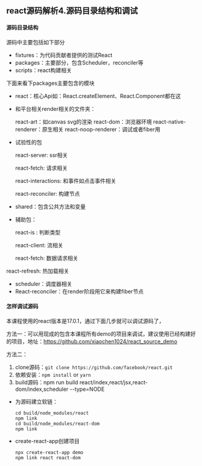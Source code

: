 ## react源码解析4.源码目录结构和调试

#### 源码目录结构

源码中主要包括如下部分

- fixtures：为代码贡献者提供的测试React
- packages：主要部分，包含Scheduler，reconciler等
- scripts：react构建相关

下面来看下packages主要包含的模块

- react：核心Api如：React.createElement、React.Component都在这

- 和平台相关render相关的文件夹：

  react-art：如canvas svg的渲染 react-dom：浏览器环境 react-native-renderer：原生相关 react-noop-renderer：调试或者fiber用

- 试验性的包

  react-server: ssr相关

  react-fetch: 请求相关

  react-interactions: 和事件如点击事件相关

  react-reconciler: 构建节点

- shared：包含公共方法和变量

- 辅助包：

  react-is : 判断类型

  react-client: 流相关

  react-fetch: 数据请求相关

react-refresh: 热加载相关

- scheduler：调度器相关
- React-reconciler：在render阶段用它来构建fiber节点

#### 怎样调试源码

本课程使用的react版本是17.0.1，通过下面几步就可以调试源码了，

方法一：可以用现成的包含本课程所有demo的项目来调试，建议使用已经构建好的项目，地址：https://github.com/xiaochen1024/react_source_demo

方法二：

1. clone源码：`git clone https://github.com/facebook/react.git`
2. 依赖安装：`npm install` or `yarn`
3. build源码：npm run build react/index,react/jsx,react-dom/index,scheduler --type=NODE

- 为源码建立软链：

  ```shell
  cd build/node_modules/react
  npm link
  cd build/node_modules/react-dom
  npm link
  ```

- create-react-app创建项目

  ```shell
  npx create-react-app demo
  npm link react react-dom
  ```